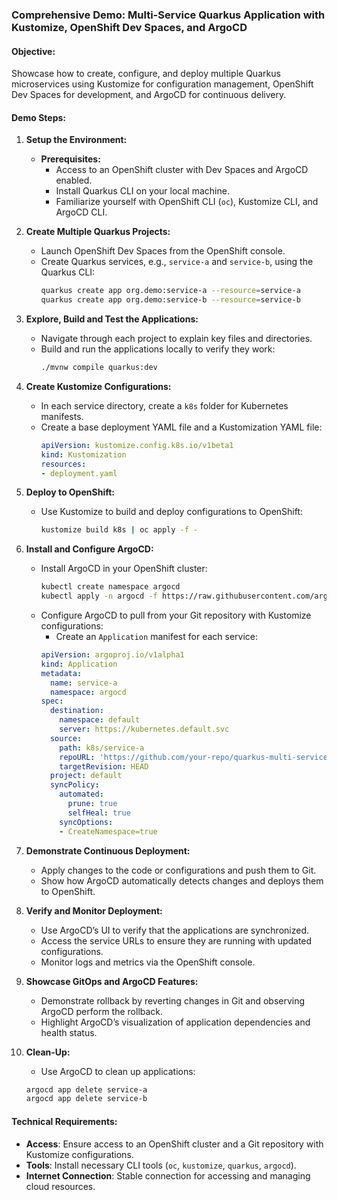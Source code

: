### Comprehensive Demo: Multi-Service Quarkus Application with Kustomize, OpenShift Dev Spaces, and ArgoCD

#### **Objective:**
Showcase how to create, configure, and deploy multiple Quarkus microservices using Kustomize for configuration management, OpenShift Dev Spaces for development, and ArgoCD for continuous delivery.

#### **Demo Steps:**

1. **Setup the Environment:**
   - **Prerequisites:**
     - Access to an OpenShift cluster with Dev Spaces and ArgoCD enabled.
     - Install Quarkus CLI on your local machine.
     - Familiarize yourself with OpenShift CLI (`oc`), Kustomize CLI, and ArgoCD CLI.

2. **Create Multiple Quarkus Projects:**
   - Launch OpenShift Dev Spaces from the OpenShift console.
   - Create Quarkus services, e.g., `service-a` and `service-b`, using the Quarkus CLI:
     ```bash
     quarkus create app org.demo:service-a --resource=service-a
     quarkus create app org.demo:service-b --resource=service-b
     ```

3. **Explore, Build and Test the Applications:**
   - Navigate through each project to explain key files and directories.
   - Build and run the applications locally to verify they work:
     ```bash
     ./mvnw compile quarkus:dev
     ```

4. **Create Kustomize Configurations:**
   - In each service directory, create a `k8s` folder for Kubernetes manifests.
   - Create a base deployment YAML file and a Kustomization YAML file:
     ```yaml
     apiVersion: kustomize.config.k8s.io/v1beta1
     kind: Kustomization
     resources:
     - deployment.yaml
     ```

5. **Deploy to OpenShift:**
   - Use Kustomize to build and deploy configurations to OpenShift:
     ```bash
     kustomize build k8s | oc apply -f -
     ```

6. **Install and Configure ArgoCD:**
   - Install ArgoCD in your OpenShift cluster:
     ```bash
     kubectl create namespace argocd
     kubectl apply -n argocd -f https://raw.githubusercontent.com/argoproj/argo-cd/stable/manifests/install.yaml
     ```
   - Configure ArgoCD to pull from your Git repository with Kustomize configurations:
     - Create an `Application` manifest for each service:
     ```yaml
     apiVersion: argoproj.io/v1alpha1
     kind: Application
     metadata:
       name: service-a
       namespace: argocd
     spec:
       destination:
         namespace: default
         server: https://kubernetes.default.svc
       source:
         path: k8s/service-a
         repoURL: 'https://github.com/your-repo/quarkus-multi-service'
         targetRevision: HEAD
       project: default
       syncPolicy:
         automated:
           prune: true
           selfHeal: true
         syncOptions:
         - CreateNamespace=true
     ```

7. **Demonstrate Continuous Deployment:**
   - Apply changes to the code or configurations and push them to Git.
   - Show how ArgoCD automatically detects changes and deploys them to OpenShift.

8. **Verify and Monitor Deployment:**
   - Use ArgoCD’s UI to verify that the applications are synchronized.
   - Access the service URLs to ensure they are running with updated configurations.
   - Monitor logs and metrics via the OpenShift console.

9. **Showcase GitOps and ArgoCD Features:**
   - Demonstrate rollback by reverting changes in Git and observing ArgoCD perform the rollback.
   - Highlight ArgoCD’s visualization of application dependencies and health status.

10. **Clean-Up:**
    - Use ArgoCD to clean up applications:
     ```bash
     argocd app delete service-a
     argocd app delete service-b
     ```

#### **Technical Requirements:**
- **Access**: Ensure access to an OpenShift cluster and a Git repository with Kustomize configurations.
- **Tools**: Install necessary CLI tools (`oc`, `kustomize`, `quarkus`, `argocd`).
- **Internet Connection**: Stable connection for accessing and managing cloud resources.
